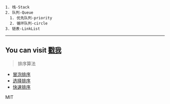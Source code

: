 ``` text
1. 栈-Stack
2. 队列-Queue
  1. 优先队列-priority
  2. 循环队列-circle
3. 链表-LinkList
```
---

## You can visit [戳我](http://js-ninja.cn/algorithm/)

> 排序算法

- [冒泡排序](./Sort/Bubble.html)
- [选择排序](./Sort/Select.html)
- [快速排序](./Sort/Quick.html)

MIT
